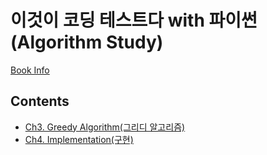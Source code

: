 # 이것이 코딩 테스트다 with 파이썬 (Algorithm Study)
[Book Info](https://book.naver.com/bookdb/book_detail.nhn?bid=16439154)
## Contents
- [Ch3. Greedy Algorithm(그리디 알고리즘)](https://github.com/nyongja/Algorithm/tree/master/This%20is%20Coding%20Test/Ch3%20Greedy)
- [Ch4. Implementation(구현)](https://github.com/nyongja/This-is-the-Coding-Test/tree/master/Ch4%20Implementation)
